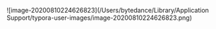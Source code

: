 ![image-20200810224626823](/Users/bytedance/Library/Application Support/typora-user-images/image-20200810224626823.png)

